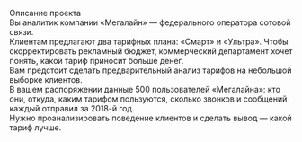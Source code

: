 Описание проекта<br>
Вы аналитик компании «Мегалайн» — федерального оператора сотовой связи.<br> 
Клиентам предлагают два тарифных плана: «Смарт» и «Ультра». Чтобы скорректировать рекламный бюджет, коммерческий департамент хочет понять, какой тариф приносит больше денег.<br>
Вам предстоит сделать предварительный анализ тарифов на небольшой выборке клиентов. <br>
В вашем распоряжении данные 500 пользователей «Мегалайна»: кто они, откуда, каким тарифом пользуются, сколько звонков и сообщений каждый отправил за 2018-й год. <br>
Нужно проанализировать поведение клиентов и сделать вывод — какой тариф лучше.